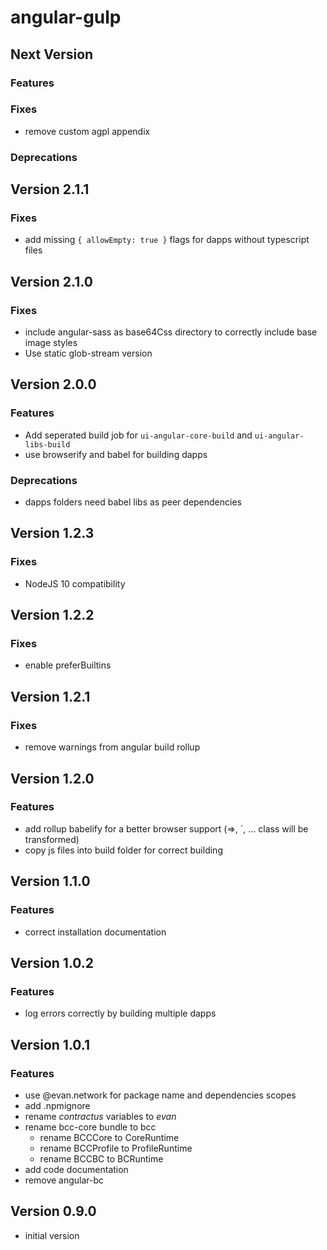 # angular-gulp

## Next Version
### Features

### Fixes
- remove custom agpl appendix

### Deprecations


## Version 2.1.1
### Fixes
- add missing `{ allowEmpty: true }` flags for dapps without typescript files


## Version 2.1.0
### Fixes
- include angular-sass as base64Css directory to correctly include base image styles
- Use static glob-stream version


## Version 2.0.0
### Features
- Add seperated build job for `ui-angular-core-build` and `ui-angular-libs-build`
- use browserify and babel for building dapps

### Deprecations
- dapps folders need babel libs as peer dependencies


## Version 1.2.3
### Fixes
- NodeJS 10 compatibility


## Version 1.2.2
### Fixes
- enable preferBuiltins


## Version 1.2.1
### Fixes
- remove warnings from angular build rollup


## Version 1.2.0
### Features
- add rollup babelify for a better browser support (=>, \`, ... class will be transformed)
- copy js files into build folder for correct building


## Version 1.1.0
### Features
- correct installation documentation


## Version 1.0.2
### Features
- log errors correctly by building multiple dapps


## Version 1.0.1
### Features
- use @evan.network for package name and dependencies scopes
- add .npmignore
- rename *contractus* variables to *evan*
- rename bcc-core bundle to bcc
  - rename BCCCore to CoreRuntime
  - rename BCCProfile to ProfileRuntime
  - rename BCCBC to BCRuntime
- add code documentation
- remove angular-bc


## Version 0.9.0
- initial version